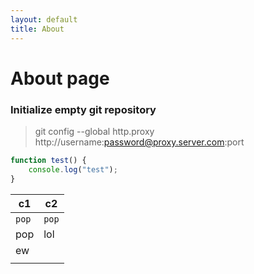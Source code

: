 ```yaml
---
layout: default
title: About
---
```

# About page

### Initialize empty git repository

> git config --global http.proxy http://username:password@proxy.server.com:port

``` javascript
function test() {
    console.log("test");
}
```

| c1        | c2        |
| --------- | --------- |
| ```pop``` | ```pop``` |
| pop       | lol       |
| ew        |     |
|           |           |